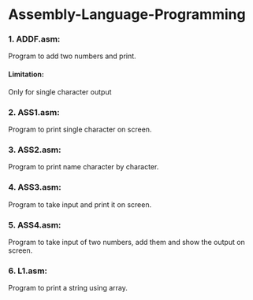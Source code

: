 # Assembly-Language-Programming

### 1. ADDF.asm:
Program to add two numbers and print.
#### Limitation: 
Only for single character output

### 2. ASS1.asm:
Program to print single character on screen.

### 3. ASS2.asm:
Program to print name character by character.

### 4. ASS3.asm:
Program to take input and print it on screen.

### 5. ASS4.asm:
Program to take input of two numbers, add them and show the output on screen.

### 6. L1.asm:
Program to print a string using array.
